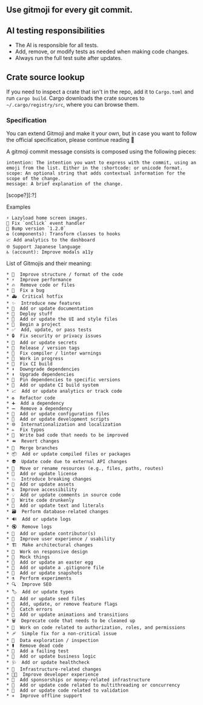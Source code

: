 ## Use gitmoji for every git commit.

## AI testing responsibilities

- The AI is responsible for all tests.
- Add, remove, or modify tests as needed when making code changes.
- Always run the full test suite after updates.

## Crate source lookup
If you need to inspect a crate that isn't in the repo, add it to `Cargo.toml` and run `cargo build`. Cargo downloads the crate sources to `~/.cargo/registry/src`, where you can browse them.

### Specification

You can extend Gitmoji and make it your own, but in case you want to follow the official specification, please continue reading 👀

A gitmoji commit message consists is composed using the following pieces:

    intention: The intention you want to express with the commit, using an emoji from the list. Either in the :shortcode: or unicode format.
    scope: An optional string that adds contextual information for the scope of the change.
    message: A brief explanation of the change.

<intention> [scope?][:?] <message>

Examples

    ⚡️ Lazyload home screen images.
    🐛 Fix `onClick` event handler
    🔖 Bump version `1.2.0`
    ♻️ (components): Transform classes to hooks
    📈 Add analytics to the dashboard
    🌐 Support Japanese language
    ♿️ (account): Improve modals a11y

List of Gitmojis and their meaning:

    * 🎨  Improve structure / format of the code
    * ⚡  Improve performance
    * 🔥  Remove code or files
    * 🐛  Fix a bug
    * 🚑  Critical hotfix
    * ✨  Introduce new features
    * 📝  Add or update documentation
    * 🚀  Deploy stuff
    * 💄  Add or update the UI and style files
    * 🎉  Begin a project
    * ✅  Add, update, or pass tests
    * 🔒  Fix security or privacy issues
    * 🔐  Add or update secrets
    * 🔖  Release / version tags
    * 🚨  Fix compiler / linter warnings
    * 🚧  Work in progress
    * 💚  Fix CI build
    * ⬇️  Downgrade dependencies
    * ⬆️  Upgrade dependencies
    * 📌  Pin dependencies to specific versions
    * 👷  Add or update CI build system
    * 📈  Add or update analytics or track code
    * ♻️  Refactor code
    * ➕  Add a dependency
    * ➖  Remove a dependency
    * 🔧  Add or update configuration files
    * 🔨  Add or update development scripts
    * 🌐  Internationalization and localization
    * ✏️  Fix typos
    * 💩  Write bad code that needs to be improved
    * ⏪  Revert changes
    * 🔀  Merge branches
    * 📦  Add or update compiled files or packages
    * 👽  Update code due to external API changes
    * 🚚  Move or rename resources (e.g., files, paths, routes)
    * 📄  Add or update license
    * 💥  Introduce breaking changes
    * 🍱  Add or update assets
    * ♿  Improve accessibility
    * 💡  Add or update comments in source code
    * 🍻  Write code drunkenly
    * 💬  Add or update text and literals
    * 🗃  Perform database‑related changes
    * 🔊  Add or update logs
    * 🔇  Remove logs
    * 👥  Add or update contributor(s)
    * 🚸  Improve user experience / usability
    * 🏗  Make architectural changes
    * 📱  Work on responsive design
    * 🤡  Mock things
    * 🥚  Add or update an easter egg
    * 🙈  Add or update a .gitignore file
    * 📸  Add or update snapshots
    * ⚗️  Perform experiments
    * 🔍  Improve SEO
    * 🏷️  Add or update types
    * 🌱  Add or update seed files
    * 🚩  Add, update, or remove feature flags
    * 🥅  Catch errors
    * 💫  Add or update animations and transitions
    * 🗑️  Deprecate code that needs to be cleaned up
    * 🛂  Work on code related to authorization, roles, and permissions
    * 🩹  Simple fix for a non‑critical issue
    * 🧐  Data exploration / inspection
    * ⚰️  Remove dead code
    * 🧪  Add a failing test
    * 👔  Add or update business logic
    * 🩺  Add or update healthcheck
    * 🧱  Infrastructure‑related changes
    * 🧑‍💻  Improve developer experience
    * 💸  Add sponsorships or money‑related infrastructure
    * 🧵  Add or update code related to multithreading or concurrency
    * 🦺  Add or update code related to validation
    * ✈️  Improve offline support
